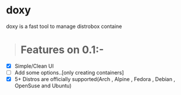 # doxy
doxy is a fast tool to manage distrobox containe

> # Features on 0.1:-

- [x] Simple/Clean UI
- [ ] Add some options..[only creating containers]
- [x] 5+ Distros are officially supported(Arch , Alpine , Fedora , Debian , OpenSuse and Ubuntu)
